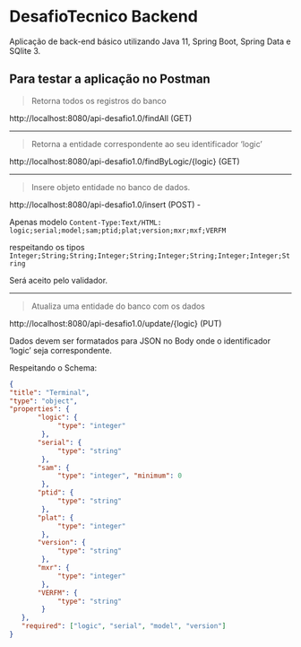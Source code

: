 # DesafioTecnico Backend
Aplicação de back-end básico utilizando Java 11, Spring Boot, Spring Data e SQlite 3.

## Para testar a aplicação no Postman


>Retorna todos os registros do banco

http://localhost:8080/api-desafio1.0/findAll (GET)

---

>Retorna a entidade correspondente ao seu identificador ‘logic’

http://localhost:8080/api-desafio1.0/findByLogic/{logic} (GET) 

---

>Insere objeto entidade no banco de dados.

http://localhost:8080/api-desafio1.0/insert (POST) -  

Apenas modelo 
<code>Content-Type:Text/HTML: logic;serial;model;sam;ptid;plat;version;mxr;mxf;VERFM</code>

respeitando os tipos
<code>Integer;String;String;Integer;String;Integer;String;Integer;Integer;String</code>

Será aceito pelo validador.

---

>Atualiza uma entidade do banco com os dados

http://localhost:8080/api-desafio1.0/update/{logic} (PUT)

Dados devem ser formatados para JSON no Body onde o identificador ‘logic’ seja correspondente.

Respeitando o Schema:

```json
{ 
"title": "Terminal", 
"type": "object", 
"properties": { 
       "logic": { 
            "type": "integer" 
        }, 
       "serial": { 
            "type": "string" 
        }, 
       "sam": { 
            "type": "integer", "minimum": 0 
        }, 
       "ptid": {    
            "type": "string" 
        }, 
       "plat": { 
            "type": "integer" 
        }, 
       "version": { 
            "type": "string" 
        }, 
       "mxr": { 
            "type": "integer" 
        }, 
       "VERFM": { 
            "type": "string" 
        } 
   }, 
   "required": ["logic", "serial", "model", "version"] 
}
```
